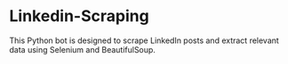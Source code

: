 # Linkedin-Scraping
 This Python bot is designed to scrape LinkedIn posts and extract relevant data using Selenium and BeautifulSoup.
